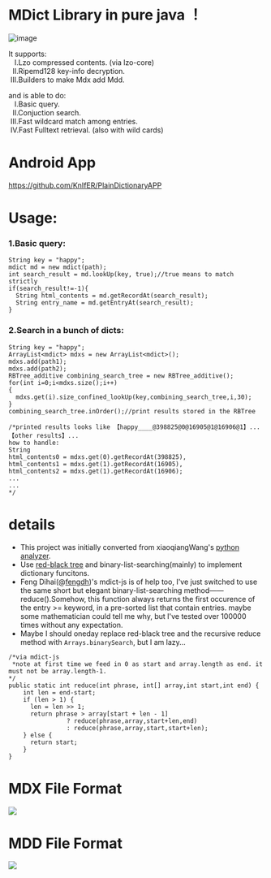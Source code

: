 # MDict Library in pure java ！

![image](https://github.com/KnIfER/mdict-java/raw/master/screenshots/PDPC.png)  

It supports:  
&nbsp;&nbsp;&nbsp;I.Lzo compressed contents. (via lzo-core)  
&nbsp;&nbsp;II.Ripemd128 key-info decryption.  
&nbsp;III.Builders to make Mdx add Mdd.  

and is able to do:  
&nbsp;&nbsp;&nbsp;I.Basic query.  
&nbsp;&nbsp;II.Conjuction search.  
&nbsp;III.Fast wildcard match among entries.  
&nbsp;IV.Fast Fulltext retrieval. (also with wild cards)  

# Android App
https://github.com/KnIfER/PlainDictionaryAPP

# Usage:
### 1.Basic query:
```
String key = "happy";
mdict md = new mdict(path);
int search_result = md.lookUp(key, true);//true means to match strictly  
if(search_result!=-1){
  String html_contents = md.getRecordAt(search_result);
  String entry_name = md.getEntryAt(search_result);
}
```
### 2.Search in a bunch of dicts:
```
String key = "happy";
ArrayList<mdict> mdxs = new ArrayList<mdict>();
mdxs.add(path1);
mdxs.add(path2);
RBTree_additive combining_search_tree = new RBTree_additive();
for(int i=0;i<mdxs.size();i++)
{
  mdxs.get(i).size_confined_lookUp(key,combining_search_tree,i,30);
}  	
combining_search_tree.inOrder();//print results stored in the RBTree

/*printed results looks like 【happy____@398825@0@16905@1@16906@1】...【other results】...
how to handle:
String 
html_contents0 = mdxs.get(0).getRecordAt(398825),
html_contents1 = mdxs.get(1).getRecordAt(16905),
html_contents2 = mdxs.get(1).getRecordAt(16906);
...  
...
*/
```


# details
* This project was initially converted from xiaoqiangWang's [python analyzer](https://bitbucket.org/xwang/mdict-analysis). 
* Use [red-black tree](http://www.cnblogs.com/skywang12345/p/3245399.html) and binary-list-searching(mainly) to implement dictionary funcitons.  
* Feng Dihai(@[fengdh](https://github.com/fengdh/mdict-js))'s mdict-js is of help too, I've just switched to use the same short but elegant binary-list-searching method——reduce().Somehow, this function always returns the first occurence of the entry >= keyword, in a pre-sorted list that contain entries. maybe some mathematician could tell me why, but I've tested over 100000 times without any expectation.
* Maybe I should oneday replace red-black tree and the recursive reduce method with `Arrays.binarySearch`, but I am lazy... 
```
/*via mdict-js
 *note at first time we feed in 0 as start and array.length as end. it must not be array.length-1. 
*/
public static int reduce(int phrase, int[] array,int start,int end) {
	int len = end-start;
	if (len > 1) {
	  len = len >> 1;
	  return phrase > array[start + len - 1]
				? reduce(phrase,array,start+len,end)
				: reduce(phrase,array,start,start+len);
	} else {
	  return start;
	}
}
```
	
	
MDX File Format
===============
<img src="https://github.com/KnIfER/mdict-java/blob/master/screenshots/mdx.svg">


MDD File Format
===============
<img src="https://rawgit.com/csarron/mdict-analysis/master/MDD.svg">
